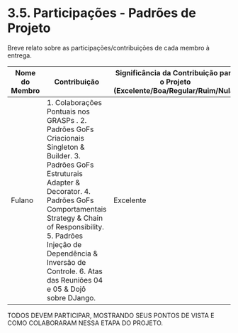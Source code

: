 # 3.5. Participações - Padrões de Projeto

Breve relato sobre as participações/contribuições de cada membro à entrega. 

|Nome do Membro | Contribuição | Significância da Contribuição para o Projeto (Excelente/Boa/Regular/Ruim/Nula) |
| -- | -- | -- |
| Fulano  |  1. Colaborações Pontuais nos GRASPs . 2. Padrões GoFs Criacionais Singleton & Builder. 3. Padrões GoFs Estruturais Adapter & Decorator. 4. Padrões GoFs Comportamentais Strategy & Chain of Responsibility. 5. Padrões Injeção de Dependência & Inversão de Controle. 6. Atas das Reuniões 04 e 05 & Dojô sobre DJango. | Excelente |

TODOS DEVEM PARTICIPAR, MOSTRANDO SEUS PONTOS DE VISTA E COMO COLABORARAM NESSA ETAPA DO PROJETO.